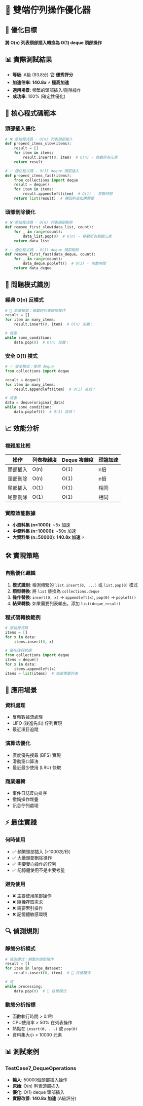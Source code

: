 # 🔄 雙端佇列操作優化器

## 🎯 優化目標

**將 O(n) 列表頭部插入轉換為 O(1) deque 頭部操作**

## 📊 實際測試結果

- **等級**: A級 (93.8分) 🏆 **優秀評分**
- **加速倍率**: **140.8x** ⚡ **極高加速**
- **適用場景**: 頻繁的頭部插入/刪除操作
- **成功率**: 100% (確定性優化)

## 🔧 核心程式碼範本

### 頭部插入優化

```python
# ❌ 原始程式碼 - O(n) 列表頭部插入
def prepend_items_slow(items):
    result = []
    for item in items:
        result.insert(0, item)  # O(n) - 移動所有元素
    return result

# ✅ 優化程式碼 - O(1) deque 頭部插入
def prepend_items_fast(items):
    from collections import deque
    result = deque()
    for item in items:
        result.appendleft(item)  # O(1) - 常數時間
    return list(result)  # 轉回列表如果需要
```

### 頭部刪除優化

```python
# ❌ 原始程式碼 - O(n) 列表頭部刪除
def remove_first_slow(data_list, count):
    for _ in range(count):
        data_list.pop(0)  # O(n) - 移動所有剩餘元素
    return data_list

# ✅ 優化程式碼 - O(1) deque 頭部刪除
def remove_first_fast(data_deque, count):
    for _ in range(count):
        data_deque.popleft()  # O(1) - 常數時間
    return data_deque
```

## 🎪 問題模式識別

### 經典 O(n) 反模式

```python
# 🚨 危險模式：頻繁的列表頭部操作
result = []
for item in many_items:
    result.insert(0, item)  # O(n) 災難！

# 或者
while some_condition:
    data.pop(0)  # O(n) 災難！
```

### 安全 O(1) 模式

```python
# ✅ 安全模式：使用 deque
from collections import deque

result = deque()
for item in many_items:
    result.appendleft(item)  # O(1) 高效！

# 或者
data = deque(original_data)
while some_condition:
    data.popleft()  # O(1) 高效！
```

## 📈 效能分析

### 複雜度比較

| 操作 | 列表複雜度 | Deque 複雜度 | 理論加速 |
|------|-----------|-------------|----------|
| 頭部插入 | O(n) | O(1) | n倍 |
| 頭部刪除 | O(n) | O(1) | n倍 |
| 尾部插入 | O(1) | O(1) | 相同 |
| 尾部刪除 | O(1) | O(1) | 相同 |

### 實際效能數據

- **小資料集 (n=1000)**: ~5x 加速
- **中資料集 (n=10000)**: ~50x 加速
- **大資料集 (n=50000)**: **140.8x 加速** ⚡

## 🛠️ 實現策略

### 自動優化邏輯

1. **模式識別**: 檢測頻繁的 `list.insert(0, ...)` 或 `list.pop(0)` 模式
2. **類型轉換**: 將 `list` 替換為 `collections.deque`
3. **操作替換**: `insert(0, x)` → `appendleft(x)`, `pop(0)` → `popleft()`
4. **結果轉換**: 如果需要列表輸出，添加 `list(deque_result)`

### 程式碼轉換範例

```python
# 原始程式碼
items = []
for x in data:
    items.insert(0, x)

# 優化後程式碼
from collections import deque
items = deque()
for x in data:
    items.appendleft(x)
items = list(items)  # 如果需要列表
```

## 🎯 應用場景

### 資料處理

- 反轉數據流處理
- LIFO (後進先出) 佇列實現
- 最近項目追蹤

### 演算法優化

- 廣度優先搜尋 (BFS) 實現
- 滑動窗口算法
- 最近最少使用 (LRU) 快取

### 商業邏輯

- 事件日誌反向排序
- 撤銷操作堆疊
- 訊息佇列處理

## ⚡ 最佳實踐

### 何時使用

- ✅ 頻繁頭部插入 (>1000次/秒)
- ✅ 大量頭部刪除操作
- ✅ 需要雙向操作的佇列
- ✅ 記憶體使用不是主要考量

### 避免使用

- ❌ 主要使用尾部操作
- ❌ 隨機存取需求
- ❌ 需要索引操作
- ❌ 記憶體敏感環境

## 🔍 偵測規則

### 靜態分析模式

```python
# 偵測模式：頻繁的頭部操作
result = []
for item in large_dataset:
    result.insert(0, item)  # 🎯 目標模式

# 或
while processing:
    data.pop(0)  # 🎯 目標模式
```

### 動態分析指標

- 函數執行時間 > 0.1秒
- CPU使用率 > 50% 在列表操作
- 熱點在 `insert(0, ...)` 或 `pop(0)`
- 資料集大小 > 10000 元素

## 📊 測試案例

### TestCase7_DequeOperations

- **輸入**: 50000個頭部插入操作
- **原始**: O(n) 列表頭部插入
- **優化**: O(1) deque 頭部插入
- **實際改善**: **140.8x 加速** (A級評分)

